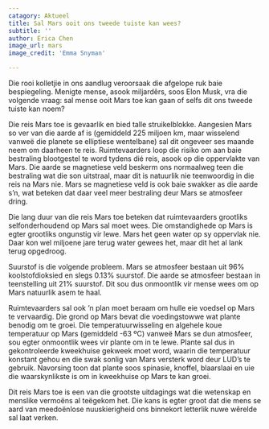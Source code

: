 ```yaml
---
catagory: Aktueel
title: Sal Mars ooit ons tweede tuiste kan wees?
subtitle: ''
author: Erica Chen
image_url: mars
image_credit: 'Emma Snyman'

---
```

Die rooi kolletjie in ons aandlug veroorsaak die afgelope ruk baie bespiegeling. Menigte mense, asook miljardêrs, soos Elon Musk, vra die volgende vraag: sal mense ooit Mars toe kan gaan of selfs dit ons tweede tuiste kan noem?

Die reis Mars toe is gevaarlik en bied talle struikelblokke. Aangesien Mars so ver van die aarde af is (gemiddeld 225 miljoen km, maar wisselend vanweë die planete se elliptiese wentelbane) sal dit ongeveer ses maande neem om daarheen te reis. Ruimtevaarders loop die risiko om aan baie bestraling blootgestel te word tydens dié reis, asook op die oppervlakte van Mars. Die aarde se magnetiese veld beskerm ons normaalweg teen die bestraling wat die son uitstraal, maar dit is natuurlik nie teenwoordig in die reis na Mars nie. Mars se magnetiese veld is ook baie swakker as die aarde s’n, wat beteken dat daar veel meer bestraling deur Mars se atmosfeer dring.

Die lang duur van die reis Mars toe beteken dat ruimtevaarders grootliks selfonderhoudend op Mars sal moet wees. Die omstandighede op Mars is egter grootliks ongunstig vir lewe. Mars het geen water op sy oppervlak nie. Daar kon wel miljoene jare terug water gewees het, maar dit het al lank terug opgedroog.

Suurstof is die volgende probleem. Mars se atmosfeer bestaan uit 96% koolstofdioksied en slegs 0.13% suurstof. Die aarde se atmosfeer bestaan in teenstelling uit 21% suurstof. Dit sou dus onmoontlik vir mense wees om op Mars natuurlik asem te haal.

Ruimtevaarders sal ook ’n plan moet beraam om hulle eie voedsel op Mars te vervaardig. Die grond op Mars bevat die voedingstowwe wat plante benodig om te groei. Die temperatuurwisseling en algehele koue temperatuur op Mars (gemiddeld ­-63 ºC) vanweë Mars se dun atmosfeer, sou egter onmoontlik wees vir plante om in te lewe. Plante sal dus in gekontroleerde kweekhuise gekweek moet word, waarin die temperatuur konstant gehou en die swak sonlig van Mars versterk word deur LUD’s te gebruik. Navorsing toon dat plante soos spinasie, knoffel, blaarslaai en uie die waarskynlikste is om in kweekhuise op Mars te kan groei.

Dit reis Mars toe is een van die grootste uitdagings wat die wetenskap en menslike vermoëns al teëgekom het. Die kans is egter groot dat die mens se aard van meedoënlose nuuskierigheid ons binnekort letterlik nuwe wêrelde sal laat verken.
